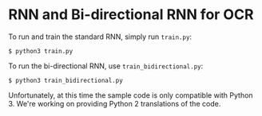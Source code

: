 # RNN and Bi-directional RNN for OCR

To run and train the standard RNN, simply run `train.py`:

```
$ python3 train.py
```

To run the bi-directional RNN, use `train_bidirectional.py`:

```
$ python3 train_bidirectional.py
```

Unfortunately, at this time the sample code is only compatible with Python 3. We're working on providing Python 2 translations of the code.
